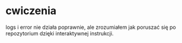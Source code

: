 # cwiczenia
logs i error nie działa poprawnie, ale zrozumiałem jak poruszać się po repozytorium dzięki interaktywnej instrukcji.
